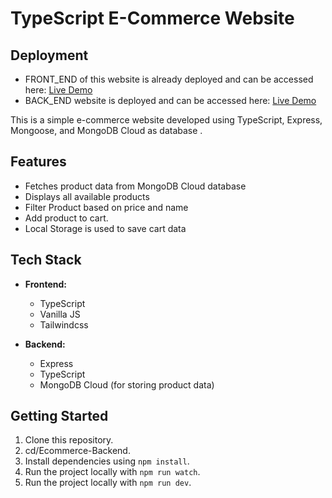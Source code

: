 # TypeScript E-Commerce Website

## Deployment

- FRONT_END of this website is already deployed and can be accessed here: [Live Demo]("https://ecommerce-front-end-vanilla-js.vercel.app")
- BACK_END website is deployed and can be accessed here: [Live Demo]("https://ecom-backend-9pyi.onrender.com")

This is a simple e-commerce website developed using TypeScript, Express, Mongoose, and MongoDB Cloud as database .

## Features

- Fetches product data from MongoDB Cloud database
- Displays all available products
- Filter Product based on price and name
- Add product to cart.
- Local Storage is used to save cart data

## Tech Stack

- **Frontend:**

  - TypeScript
  - Vanilla JS
  - Tailwindcss

- **Backend:**
  - Express
  - TypeScript
  - MongoDB Cloud (for storing product data)

## Getting Started

1. Clone this repository.
2. cd/Ecommerce-Backend.
3. Install dependencies using `npm install`.
4. Run the project locally with `npm run watch`.
5. Run the project locally with `npm run dev`.
